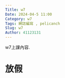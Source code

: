 ```yaml
---
Title: w7
Date: 2024-04-5 11:00
Category: w7
Tags: 網誌編寫 , pelicanch
Slug: w7
Author: 41123131
---
```


w7上課內容.

# 放假
<!-- PELICAN_END_SUMMARY -->




